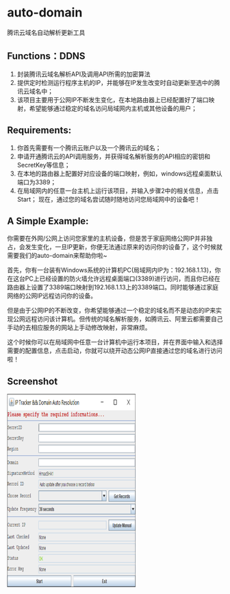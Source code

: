 # auto-domain
腾讯云域名自动解析更新工具

## Functions：DDNS
1. 封装腾讯云域名解析API及调用API所需的加密算法
2. 提供定时检测运行程序主机的IP，并能够在IP发生改变时自动更新至选中的腾讯云域名中；
3. 该项目主要用于公网IP不断发生变化，在本地路由器上已经配置好了端口映射，希望能够通过稳定的域名访问局域网内主机或其他设备的用户；

## Requirements:
1. 你首先需要有一个腾讯云账户以及一个腾讯云的域名；
2. 申请开通腾讯云的API调用服务，并获得域名解析服务的API相应的密钥和SecretKey等信息；
3. 在本地的路由器上配置好对应设备的端口映射，例如，windows远程桌面默认端口为3389；
4. 在局域网内的任意一台主机上运行该项目，并输入步骤2中的相关信息，点击Start；
现在，通过您的域名尝试随时随地访问您局域网中的设备吧！

## A Simple Example:
你需要在外网/公网上访问您家里的主机设备，但是苦于家庭网络公网IP并非独占，会发生变化，一旦IP更新，你便无法通过原来的访问你的设备了，这个时候就需要我们的auto-domain来帮助你啦~

首先，你有一台装有Windows系统的计算机PC(局域网内IP为：192.168.1.13)，你在这台PC上已经设置的防火墙允许远程桌面端口(3389)进行访问，而且你已经在路由器上设置了3389端口映射到192.168.1.13上的3389端口。同时能够通过家庭网络的公网IP远程访问你的设备。

但是由于公网IP的不断改变，你希望能够通过一个稳定的域名而不是动态的IP来实现公网远程访问该计算机。但传统的域名解析服务，如腾讯云、阿里云都需要自己手动的去相应服务的网站上手动修改映射，非常麻烦。

这个时候你可以在局域网中任意一台计算机中运行本项目，并在界面中输入和选择需要的配置信息，点击启动，你就可以绕开动态公网IP直接通过您的域名进行访问啦！

## Screenshot

<img src="screen/main.png" width = "300" height = "450" alt="首页" />

